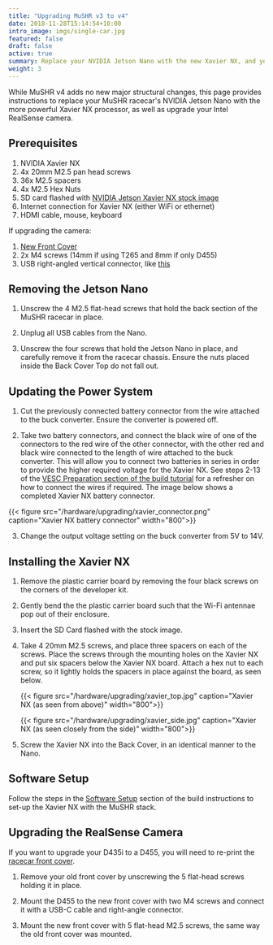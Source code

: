 ```yaml
---
title: "Upgrading MuSHR v3 to v4"
date: 2018-11-28T15:14:54+10:00
intro_image: imgs/single-car.jpg
featured: false
draft: false
active: true
summary: Replace your NVIDIA Jetson Nano with the new Xavier NX, and your D435i with a D455.
weight: 3
---
```


While MuSHR v4 adds no new major structural changes, this page provides instructions to replace your MuSHR racecar's NVIDIA Jetson Nano with the more powerful Xavier NX processor, as well as upgrade your Intel RealSense camera.
## Prerequisites

1. NVIDIA Xavier NX
2. 4x 20mm M2.5 pan head screws
3. 36x M2.5 spacers
4. 4x M2.5 Hex Nuts
5. SD card flashed with [NVIDIA Jetson Xavier NX stock image](https://developer.nvidia.com/embedded/learn/get-started-jetson-xavier-nx-devkit#write)
6. Internet connection for Xavier NX (either WiFi or ethernet)
7. HDMI cable, mouse, keyboard

If upgrading the camera:

1. [New Front Cover](https://github.com/prl-mushr/mushr_cad/blob/master/v3/stl/racecar_front_cover_whole.stl)
2. 2x M4 screws (14mm if using T265 and 8mm if only D455)
3. USB right-angled vertical connector, like [this](https://www.amazon.com/Cellularize-Adapter-10Gbps-Extension-Nintendo/dp/B08CDGHQWF/)

## Removing the Jetson Nano

1. Unscrew the 4 M2.5 flat-head screws that hold the back section of the MuSHR racecar in place. 

2. Unplug all USB cables from the Nano.

3. Unscrew the four screws that hold the Jetson Nano in place, and carefully remove it from the racecar chassis. Ensure the nuts placed inside the Back Cover Top do not fall out.

## Updating the Power System

1. Cut the previously connected battery connector from the wire attached to the buck converter. Ensure the converter is powered off.

2. Take two battery connectors, and connect the black wire of one of the connectors to the red wire of the other connector, with the other red and black wire connected to the length of wire attached to the buck converter. This will allow you to connect two batteries in series in order to provide the higher required voltage for the Xavier NX. See steps 2-13 of the [VESC Preparation section of the build tutorial](/hardware/build_tutorial#vesc-preparation) for a refresher on how to connect the wires if required. The image below shows a completed Xavier NX battery connector.

{{< figure src="/hardware/upgrading/xavier_connector.png" caption="Xavier NX battery connector" width="800">}}

3. Change the output voltage setting on the buck converter from 5V to 14V.

## Installing the Xavier NX

1. Remove the plastic carrier board by removing the four black screws on the corners of the developer kit. 

2. Gently bend the the plastic carrier board such that the Wi-Fi antennae pop out of their enclosure. 

3. Insert the SD Card flashed with the stock image.

4. Take 4 20mm M2.5 screws, and place three spacers on each of the screws. Place the screws through the mounting holes on the Xavier NX and put six spacers below the Xavier NX board. Attach a hex nut to each screw, so it lightly holds the spacers in place against the board, as seen below. 

    {{< figure src="/hardware/upgrading/xavier_top.jpg" caption="Xavier NX (as seen from above)" width="800">}}

    {{< figure src="/hardware/upgrading/xavier_side.jpg" caption="Xavier NX (as seen closely from the side)" width="800">}}

5. Screw the Xavier NX into the Back Cover, in an identical manner to the Nano. 

## Software Setup

Follow the steps in the [Software Setup](/hardware/build_instructions#software-setup) section of the build instructions to set-up the Xavier NX with the MuSHR stack.

## Upgrading the RealSense Camera

If you want to upgrade your D435i to a D455, you will need to re-print the [racecar front cover](https://github.com/prl-mushr/mushr_cad/blob/master/v3/stl/racecar_front_cover_whole.stl). 

1. Remove your old front cover by unscrewing the 5 flat-head screws holding it in place.

2. Mount the D455 to the new front cover with two M4 screws and connect it with a USB-C cable and right-angle connector.

3. Mount the new front cover with 5 flat-head M2.5 screws, the same way the old front cover was mounted.